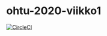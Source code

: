 # ohtu-2020-viikko1


[![CircleCI](https://circleci.com/gh/Meemeimei/ohtu-2020-viikko1.svg?style=svg)](https://circleci.com/gh/Meemeimei/ohtu-2020-viikko1)
